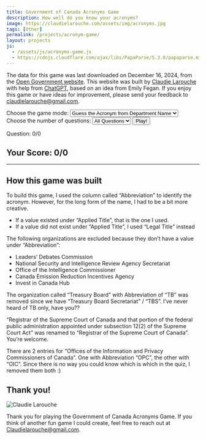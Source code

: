```yaml
---
title: Government of Canada Acronyms Game
description: How well do you know your acronyms?
image: https://claudielarouche.com/assets/img/acronyms.jpg
tags: [Other]
permalink: /projects/acronym-game/
layout: projects
js:
  - /assets/js/acronyms-game.js
  - https://cdnjs.cloudflare.com/ajax/libs/PapaParse/5.3.0/papaparse.min.js
---
```


The data for this game was last downloaded on December 16, 2024, from the <a href="https://open.canada.ca/data/en/dataset/83320390-7715-43bc-a281-2049bf5d4232" target="_blank" rel="noopener noreferrer">Open Government website</a>. This website was built by <a href="https://claudielarouche.com/">Claudie Larouche</a> with help from <a href="https://openai.com/chatgpt" target="_blank" rel="noopener noreferrer">ChatGPT</a>, based on an idea from Emily Fegan. If you enjoy this game or have ideas for improvement, please send your feedback to <a href="mailto:claudielarouche@gmail.com">claudielarouche@gmail.com</a>.
        
<div>
<label for="game-mode" class="form-label">Choose the game mode:</label>
<select id="game-mode" class="form-select mb-3">
<option value="guessAcronym">Guess the Acronym from Department Name</option>
<option value="guessName">Guess the Department Name from Acronym</option>
</select>
</div>
<div>
<label for="question-count-select" class="form-label">Choose the number of questions:</label>
<select id="question-count-select" class="form-select mb-3">
<option value="10">10 Questions</option>
<option value="25">25 Questions</option>
<option value="50">50 Questions</option>
<option value="all" selected>All Questions</option>
</select>
<button id="start-game" class="btn btn-success">Play!</button>
</div>
<p id="progress-display">Question: 0/0</p>
<div id="game-area" class="mt-3" style="display: none;">
<p id="question"></p>
<input type="text" id="answer" class="form-control mb-3" onkeypress="checkEnter(event)">
<button id="validate-answer" class="btn btn-info">Validate Answer</button>

</div>
<div id="feedback" class="text-info mb-3"></div>
<button id="next-question" class="btn btn-secondary" style="display: none;">Next Question</button>
<div id="score-area">
<h2>Your Score: <span id="score">0</span>/<span id="total-questions">0</span></h2>
</div>

<hr>

## How this game was built

To build this game, I used the column called “Abbreviation” to identify the acronym. However, for the long form of the name, I had to be a bit more creative.
- If a value existed under “Applied Title”, that is the one I used.
- If a value did not exist under “Applied Title”, I used “Legal Title” instead

The following organizations are excluded because they don’t have a value under “Abbreviation”:

- Leaders’ Debates Commission
- National Security and Intelligence Review Agency Secretariat
- Office of the Intelligence Commissioner
- Canada Emission Reduction Incentives Agency
- Invest in Canada Hub

The organization called “Treasury Board” with Abbreviation of “TB” was removed since we have “Treasury Board Secretariat” / “TBS”. I’ve never heard of TB only, have you??

“Registrar of the Supreme Court of Canada and that portion of the federal public administration appointed under subsection 12(2) of the Supreme Court Act” was renamed to “Registrar of the Supreme Court of Canada”. You’re welcome.

There are 2 entries for “Offices of the Information and Privacy Commissioners of Canada”. One with Abbreviation “OPC”, the other with “OIC”. Since there is no way you could know which is which in the quiz, I removed them both :) 

## Thank you!

![Claudie Larouche](https://claudielarouche.com/assets/img/claudie.png)

Thank you for playing the Government of Canada Acronyms Game. If you think of another fun game I could create, feel free to reach out at Claudielarouche@gmail.com. 
